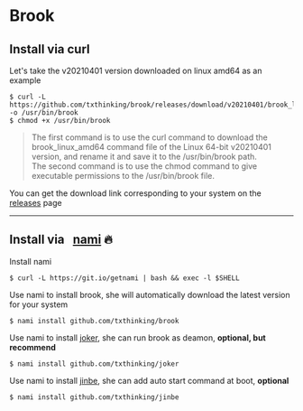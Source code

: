 # Brook

## Install via curl

Let's take the v20210401 version downloaded on linux amd64 as an example

```
$ curl -L https://github.com/txthinking/brook/releases/download/v20210401/brook_linux_amd64 -o /usr/bin/brook
$ chmod +x /usr/bin/brook
```

> The first command is to use the curl command to download the brook_linux_amd64 command file of the Linux 64-bit v20210401 version, and rename it and save it to the /usr/bin/brook path.<br/>
> The second command is to use the chmod command to give executable permissions to the /usr/bin/brook file.

You can get the download link corresponding to your system on the [releases](https://github.com/txthinking/brook/releases) page

---

## Install via &nbsp; [nami](https://github.com/txthinking/nami) 🔥

Install nami

```
$ curl -L https://git.io/getnami | bash && exec -l $SHELL
```

Use nami to install brook, she will automatically download the latest version for your system

```
$ nami install github.com/txthinking/brook
```

Use nami to install [joker](https://github.com/txthinking/joker), she can run brook as deamon, **optional, but recommend**

```
$ nami install github.com/txthinking/joker
```

Use nami to install [jinbe](https://github.com/txthinking/jinbe), she can add auto start command at boot, **optional**

```
$ nami install github.com/txthinking/jinbe
```
